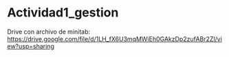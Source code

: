# Actividad1_gestion
Drive con archivo de minitab: https://drive.google.com/file/d/1LH_fX6U3mqMWiEh0GAkzDp2zufABr2Zl/view?usp=sharing
